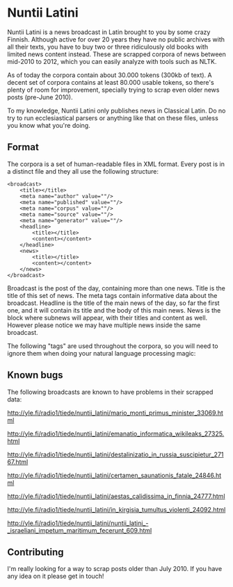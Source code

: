 Nuntii Latini
=============

Nuntii Latini is a news broadcast in Latin brought to you by some crazy Finnish. Although active for over 20 years they have no public archives with all their texts, you have to buy two or three ridiculously old books with limited news content instead. These are scrapped corpora of news between mid-2010 to 2012, which you can easily analyze with tools such as NLTK.

As of today the corpora contain about 30.000 tokens (300kb of text). A decent set of corpora contains at least 80.000 usable tokens, so there's plenty of room for improvement, specially trying to scrap even older news posts (pre-June 2010).

To my knowledge, Nuntii Latini only publishes news in Classical Latin. Do no try to run ecclesiastical parsers or anything like that on these files, unless you know what you're doing.

Format
------

The corpora is a set of human-readable files in XML format. Every post is in a distinct file and they all use the following structure:

```
<broadcast>
    <title></title>
    <meta name="author" value=""/>
    <meta name="published" value=""/>
    <meta name="corpus" value=""/>
    <meta name="source" value=""/>
    <meta name="generator" value=""/>
    <headline>
        <title></title>
        <content></content>
    </headline>
    <news>
        <title></title>
        <content></content>
    </news>
</broadcast>
```

Broadcast is the post of the day, containing more than one news. Title is the title of this set of news. The meta tags contain informative data about the broadcast. Headline is the title of the main news of the day, so far the first one, and it will contain its title and the body of this main news. News is the block where subnews will appear, with their titles and content as well. However please notice we may have multiple news inside the same broadcast.

The following "tags" are used throughout the corpora, so you will need to ignore them when doing your natural language processing magic:

Known bugs
----------

The following broadcasts are known to have problems in their scrapped data:

http://yle.fi/radio1/tiede/nuntii_latini/mario_monti_primus_minister_33069.html

http://yle.fi/radio1/tiede/nuntii_latini/emanatio_informatica_wikileaks_27325.html

http://yle.fi/radio1/tiede/nuntii_latini/destalinizatio_in_russia_suscipietur_27167.html

http://yle.fi/radio1/tiede/nuntii_latini/certamen_saunationis_fatale_24846.html

http://yle.fi/radio1/tiede/nuntii_latini/aestas_calidissima_in_finnia_24777.html

http://yle.fi/radio1/tiede/nuntii_latini/in_kirgisia_tumultus_violenti_24092.html

http://yle.fi/radio1/tiede/nuntii_latini/nuntii_latini_-_israeliani_impetum_maritimum_fecerunt_609.html

Contributing
------------

I'm really looking for a way to scrap posts older than July 2010. If you have any idea on it please get in touch!

